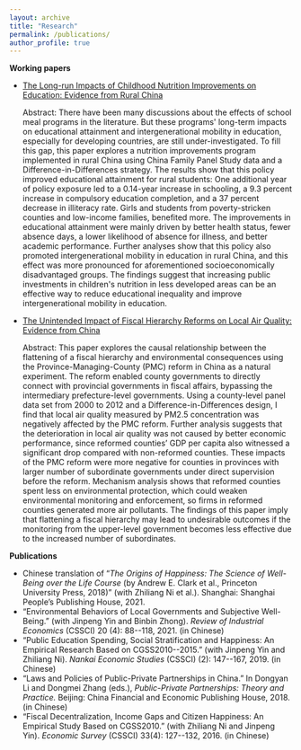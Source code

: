 ```yaml
---
layout: archive
title: "Research"
permalink: /publications/
author_profile: true
---
```


**Working papers**

* [The Long-run Impacts of Childhood Nutrition Improvements on Education: Evidence from Rural China](http://yonglichen99.github.io/files/free_lunch_and_education_v4.5.pdf)
  
  Abstract: There have been many discussions about the effects of school meal programs in the literature. But these programs' long-term impacts on educational attainment and intergenerational mobility in education, especially for developing countries, are still under-investigated. To fill this gap, this paper explores a nutrition improvements program implemented in rural China using China Family Panel Study data and a Difference-in-Differences strategy. The results show that this policy improved educational attainment for rural students: One additional year of policy exposure led to a 0.14-year increase in schooling, a 9.3 percent increase in compulsory education completion, and a 37 percent decrease in illiteracy rate. Girls and students from poverty-stricken counties and low-income families, benefited more. The improvements in educational attainment were mainly driven by better health status, fewer absence days, a lower likelihood of absence for illness, and better academic performance. Further analyses show that this policy also promoted intergenerational mobility in education in rural China, and this effect was more pronounced for aforementioned socioeconomically disadvantaged groups. The findings suggest that increasing public investments in children's nutrition in less developed areas can be an effective way to reduce educational inequality and improve intergenerational mobility in education. 

* [The Unintended Impact of Fiscal Hierarchy Reforms on Local Air Quality: Evidence from China](http://yonglichen99.github.io/files/PMC0815.pdf)
  
  Abstract: This paper explores the causal relationship between the flattening of a fiscal hierarchy and environmental consequences using the Province-Managing-County (PMC) reform in China as a natural experiment. The reform enabled county governments to directly connect with provincial governments in fiscal affairs, bypassing the intermediary prefecture-level governments. Using a county-level panel data set from 2000 to 2012 and a Difference-in-Differences design, I find that local air quality measured by PM2.5 concentration was negatively affected by the PMC reform. Further analysis suggests that the deterioration in local air quality was not caused by better economic performance, since reformed counties’ GDP per capita also witnessed a significant drop compared with non-reformed counties. These impacts of the PMC reform were more negative for counties in provinces with larger number of subordinate governments under direct supervision before the reform. Mechanism analysis shows that reformed counties spent less on environmental protection, which could weaken environmental monitoring and enforcement, so firms in reformed counties generated more air pollutants. The findings of this paper imply that flattening a fiscal hierarchy may lead to undesirable outcomes if the monitoring from the upper-level government becomes less effective due to the increased number of subordinates.
  

**Publications**

  * Chinese translation of “_The Origins of Happiness: The Science of Well-Being over the Life Course_ (by Andrew E. Clark et al., Princeton University Press, 2018)” (with Zhiliang Ni et al.). Shanghai: Shanghai People’s Publishing House, 2021.
  * “Environmental Behaviors of Local Governments and Subjective Well-Being.” (with Jinpeng Yin and Binbin Zhong). _Review of Industrial Economics_ (CSSCI) 20 (4): 88--118, 2021. (in Chinese)
  * “Public Education Spending, Social Stratification and Happiness: An Empirical Research Based on CGSS2010--2015.” (with Jinpeng Yin and Zhiliang Ni). _Nankai Economic Studies_ (CSSCI) (2): 147--167, 2019. (in Chinese)
  * “Laws and Policies of Public-Private Partnerships in China.” In Dongyan Li and Dongmei Zhang (eds.), _Public-Private Partnerships: Theory and Practice._ Beijing: China Financial and Economic Publishing House, 2018. (in Chinese)
  * “Fiscal Decentralization, Income Gaps and Citizen Happiness: An Empirical Study Based on CGSS2010.” (with Zhiliang Ni and Jinpeng Yin). _Economic Survey_ (CSSCI) 33(4): 127--132, 2016. (in Chinese)
  
